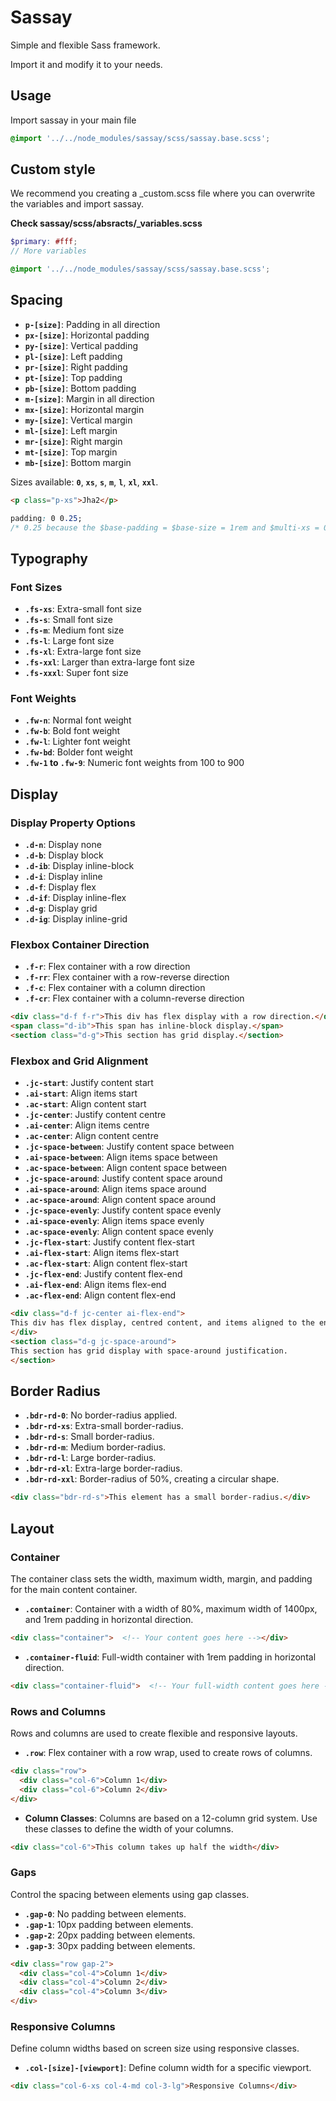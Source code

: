 # Sassay

Simple and flexible Sass framework.

Import it and modify it to your needs.

## Usage

Import sassay in your main file

```scss
@import '../../node_modules/sassay/scss/sassay.base.scss';
```

## Custom style

We recommend you creating a _custom.scss file where you can overwrite the variables and import sassay.

**Check sassay/scss/absracts/_variables.scss**

```scss
$primary: #fff;
// More variables

@import '../../node_modules/sassay/scss/sassay.base.scss';
```

## Spacing

- **`p-[size]`**: Padding in all direction
- **`px-[size]`**: Horizontal padding
- **`py-[size]`**: Vertical padding
- **`pl-[size]`**: Left padding
- **`pr-[size]`**: Right padding
- **`pt-[size]`**: Top padding
- **`pb-[size]`**: Bottom padding
- **`m-[size]`**: Margin in all direction
- **`mx-[size]`**: Horizontal margin
- **`my-[size]`**: Vertical margin
- **`ml-[size]`**: Left margin
- **`mr-[size]`**: Right margin
- **`mt-[size]`**: Top margin
- **`mb-[size]`**: Bottom margin

Sizes available: **`0`**, **`xs`**, **`s`**, **`m`**, **`l`**, **`xl`**, **`xxl`**.

```html
<p class="p-xs">Jha2</p>
```

```css
padding: 0 0.25;
/* 0.25 because the $base-padding = $base-size = 1rem and $multi-xs = 0.25;
```

## **Typography**

### **Font Sizes**

- **`.fs-xs`**: Extra-small font size
- **`.fs-s`**: Small font size
- **`.fs-m`**: Medium font size
- **`.fs-l`**: Large font size
- **`.fs-xl`**: Extra-large font size
- **`.fs-xxl`**: Larger than extra-large font size
- **`.fs-xxxl`**: Super font size

### **Font Weights**

- **`.fw-n`**: Normal font weight
- **`.fw-b`**: Bold font weight
- **`.fw-l`**: Lighter font weight
- **`.fw-bd`**: Bolder font weight
- **`.fw-1` to `.fw-9`**: Numeric font weights from 100 to 900

## **Display**

### **Display Property Options**

- **`.d-n`**: Display none
- **`.d-b`**: Display block
- **`.d-ib`**: Display inline-block
- **`.d-i`**: Display inline
- **`.d-f`**: Display flex
- **`.d-if`**: Display inline-flex
- **`.d-g`**: Display grid
- **`.d-ig`**: Display inline-grid

### **Flexbox Container Direction**

- **`.f-r`**: Flex container with a row direction
- **`.f-rr`**: Flex container with a row-reverse direction
- **`.f-c`**: Flex container with a column direction
- **`.f-cr`**: Flex container with a column-reverse direction

```html
<div class="d-f f-r">This div has flex display with a row direction.</div>
<span class="d-ib">This span has inline-block display.</span>
<section class="d-g">This section has grid display.</section>
```

### **Flexbox and Grid Alignment**

- **`.jc-start`**: Justify content start
- **`.ai-start`**: Align items start
- **`.ac-start`**: Align content start
- **`.jc-center`**: Justify content centre
- **`.ai-center`**: Align items centre
- **`.ac-center`**: Align content centre
- **`.jc-space-between`**: Justify content space between
- **`.ai-space-between`**: Align items space between
- **`.ac-space-between`**: Align content space between
- **`.jc-space-around`**: Justify content space around
- **`.ai-space-around`**: Align items space around
- **`.ac-space-around`**: Align content space around
- **`.jc-space-evenly`**: Justify content space evenly
- **`.ai-space-evenly`**: Align items space evenly
- **`.ac-space-evenly`**: Align content space evenly
- **`.jc-flex-start`**: Justify content flex-start
- **`.ai-flex-start`**: Align items flex-start
- **`.ac-flex-start`**: Align content flex-start
- **`.jc-flex-end`**: Justify content flex-end
- **`.ai-flex-end`**: Align items flex-end
- **`.ac-flex-end`**: Align content flex-end

```html
<div class="d-f jc-center ai-flex-end">
This div has flex display, centred content, and items aligned to the end.
</div>
<section class="d-g jc-space-around">
This section has grid display with space-around justification.
</section>
```

## Border Radius

- **`.bdr-rd-0`**: No border-radius applied.
- **`.bdr-rd-xs`**: Extra-small border-radius.
- **`.bdr-rd-s`**: Small border-radius.
- **`.bdr-rd-m`**: Medium border-radius.
- **`.bdr-rd-l`**: Large border-radius.
- **`.bdr-rd-xl`**: Extra-large border-radius.
- **`.bdr-rd-xxl`**: Border-radius of 50%, creating a circular shape.

```html
<div class="bdr-rd-s">This element has a small border-radius.</div>
```

## Layout

### **Container**

The container class sets the width, maximum width, margin, and padding for the main content container.

- **`.container`**: Container with a width of 80%, maximum width of 1400px, and 1rem padding in horizontal direction.

```html
<div class="container">  <!-- Your content goes here --></div>
```

- **`.container-fluid`**: Full-width container with 1rem padding in horizontal direction.

```html
<div class="container-fluid">  <!-- Your full-width content goes here --></div>
```

### **Rows and Columns**

Rows and columns are used to create flexible and responsive layouts.

- **`.row`**: Flex container with a row wrap, used to create rows of columns.

```html
<div class="row">
  <div class="col-6">Column 1</div>
  <div class="col-6">Column 2</div>
</div>
```

- **Column Classes**: Columns are based on a 12-column grid system. Use these classes to define the width of your columns.

```html
<div class="col-6">This column takes up half the width</div>
```

### **Gaps**

Control the spacing between elements using gap classes.

- **`.gap-0`**: No padding between elements.
- **`.gap-1`**: 10px padding between elements.
- **`.gap-2`**: 20px padding between elements.
- **`.gap-3`**: 30px padding between elements.

```html
<div class="row gap-2">
  <div class="col-4">Column 1</div>
  <div class="col-4">Column 2</div>
  <div class="col-4">Column 3</div>
</div>
```

### **Responsive Columns**

Define column widths based on screen size using responsive classes.

- **`.col-[size]-[viewport]`**: Define column width for a specific viewport.

```html
<div class="col-6-xs col-4-md col-3-lg">Responsive Columns</div>
```